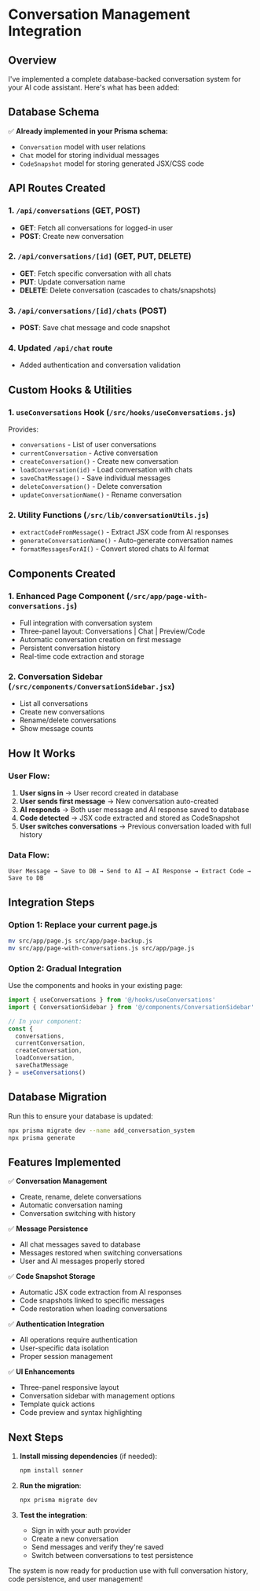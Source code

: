 # Conversation Management Integration

## Overview
I've implemented a complete database-backed conversation system for your AI code assistant. Here's what has been added:

## Database Schema
✅ **Already implemented in your Prisma schema:**
- `Conversation` model with user relations
- `Chat` model for storing individual messages
- `CodeSnapshot` model for storing generated JSX/CSS code

## API Routes Created

### 1. `/api/conversations` (GET, POST)
- **GET**: Fetch all conversations for logged-in user
- **POST**: Create new conversation

### 2. `/api/conversations/[id]` (GET, PUT, DELETE)
- **GET**: Fetch specific conversation with all chats
- **PUT**: Update conversation name
- **DELETE**: Delete conversation (cascades to chats/snapshots)

### 3. `/api/conversations/[id]/chats` (POST)
- **POST**: Save chat message and code snapshot

### 4. Updated `/api/chat` route
- Added authentication and conversation validation

## Custom Hooks & Utilities

### 1. `useConversations` Hook (`/src/hooks/useConversations.js`)
Provides:
- `conversations` - List of user conversations
- `currentConversation` - Active conversation
- `createConversation()` - Create new conversation
- `loadConversation(id)` - Load conversation with chats
- `saveChatMessage()` - Save individual messages
- `deleteConversation()` - Delete conversation
- `updateConversationName()` - Rename conversation

### 2. Utility Functions (`/src/lib/conversationUtils.js`)
- `extractCodeFromMessage()` - Extract JSX code from AI responses
- `generateConversationName()` - Auto-generate conversation names
- `formatMessagesForAI()` - Convert stored chats to AI format

## Components Created

### 1. Enhanced Page Component (`/src/app/page-with-conversations.js`)
- Full integration with conversation system
- Three-panel layout: Conversations | Chat | Preview/Code
- Automatic conversation creation on first message
- Persistent conversation history
- Real-time code extraction and storage

### 2. Conversation Sidebar (`/src/components/ConversationSidebar.jsx`)
- List all conversations
- Create new conversations
- Rename/delete conversations
- Show message counts

## How It Works

### User Flow:
1. **User signs in** → User record created in database
2. **User sends first message** → New conversation auto-created
3. **AI responds** → Both user message and AI response saved to database
4. **Code detected** → JSX code extracted and stored as CodeSnapshot
5. **User switches conversations** → Previous conversation loaded with full history

### Data Flow:
```
User Message → Save to DB → Send to AI → AI Response → Extract Code → Save to DB
```

## Integration Steps

### Option 1: Replace your current page.js
```bash
mv src/app/page.js src/app/page-backup.js
mv src/app/page-with-conversations.js src/app/page.js
```

### Option 2: Gradual Integration
Use the components and hooks in your existing page:

```javascript
import { useConversations } from '@/hooks/useConversations'
import { ConversationSidebar } from '@/components/ConversationSidebar'

// In your component:
const {
  conversations,
  currentConversation,
  createConversation,
  loadConversation,
  saveChatMessage
} = useConversations()
```

## Database Migration

Run this to ensure your database is updated:
```bash
npx prisma migrate dev --name add_conversation_system
npx prisma generate
```

## Features Implemented

✅ **Conversation Management**
- Create, rename, delete conversations
- Automatic conversation naming
- Conversation switching with history

✅ **Message Persistence**
- All chat messages saved to database
- Messages restored when switching conversations
- User and AI messages properly stored

✅ **Code Snapshot Storage**
- Automatic JSX code extraction from AI responses
- Code snapshots linked to specific messages
- Code restoration when loading conversations

✅ **Authentication Integration**
- All operations require authentication
- User-specific data isolation
- Proper session management

✅ **UI Enhancements**
- Three-panel responsive layout
- Conversation sidebar with management options
- Template quick actions
- Code preview and syntax highlighting

## Next Steps

1. **Install missing dependencies** (if needed):
   ```bash
   npm install sonner
   ```

2. **Run the migration**:
   ```bash
   npx prisma migrate dev
   ```

3. **Test the integration**:
   - Sign in with your auth provider
   - Create a new conversation
   - Send messages and verify they're saved
   - Switch between conversations to test persistence

The system is now ready for production use with full conversation history, code persistence, and user management!
